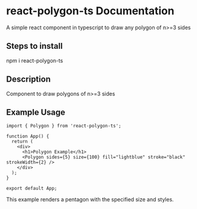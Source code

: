 # react-polygon-ts Documentation
A simple react component in typescript to draw any polygon of n>=3 sides
## Steps to install
npm i react-polygon-ts

## Description
Component to draw polygons of n>=3 sides

## Example Usage
```tsx
import { Polygon } from 'react-polygon-ts';

function App() {
  return (
    <div>
      <h1>Polygon Example</h1>
      <Polygon sides={5} size={100} fill="lightblue" stroke="black" strokeWidth={2} />
    </div>
  );
}

export default App;
```

This example renders a pentagon with the specified size and styles.

